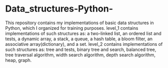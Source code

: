 # Data_structures-Python-
This repository contains my implementations of basic data structures in Python, which I organized for training purposes. 
level_1 contains implementations of such structures as: a two-linked list, an ordered list and tests, a dynamic array, a stack, a queue, a hash table, a bloom filter, an associative array(dictionary), and a set. 
level_2 contains implementations of such structures as: tree and tests, binary tree and search, balanced tree, tree traversal algorithm, width search algorithm, depth search algorithm, heap, graph.
